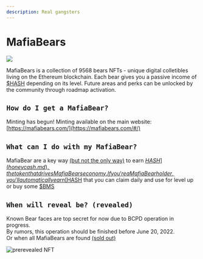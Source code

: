 ```yaml
---
description: Real gangsters
---
```


# MafiaBears

![](../.gitbook/assets/bearmafia\_the\_pagonya.png)

MafiaBears is a collection of 9568 bears NFTs - unique digital colletibles living on the Ethereum blockchain. Each bear gives you a passive income of [$HASH](honeycash.md) depending on its level. Future areas and perks can be unlocked by the community through roadmap activation.

## `How do I get a MafiaBear?`

Minting has begun! Minting available on the main website: [https://mafiabears.com/](https://mafiabears.com/#/)

## `What can I do with my MafiaBear?`

MafiaBear are a key way [(but not the only way)](usdhash-mint-bonus.md) to earn [$HASH](honeycash.md), the token that drives MafiaBears economy. If you're a MafiaBear holder, you'll automatically earn [$HASH](honeycash.md) that you can claim daily and use for level up or buy some [$BMS](bms.md)

## `When will reveal be? (revealed)`

Known Bear faces are top secret for now due to BCPD operation in progress.\
By rumors, this operation should be finished before June 20, 2022.\
Or when all MafiaBears are found [(sold out)](https://mafiabears.com/#/)

![prerevealed NFT](../.gitbook/assets/bearmafia\_pre\_reveal.png)
